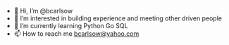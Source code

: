 - 👋 Hi, I’m @bcarlsow
- 👀 I’m interested in building experience and meeting other driven people
- 🌱 I’m currently learning Python Go SQL 
- 📫 How to reach me bcarlsow@yahoo.com

<!---
bcarlsow/bcarlsow is a ✨ special ✨ repository because its `README.md` (this file) appears on your GitHub profile.
You can click the Preview link to take a look at your changes.
--->
